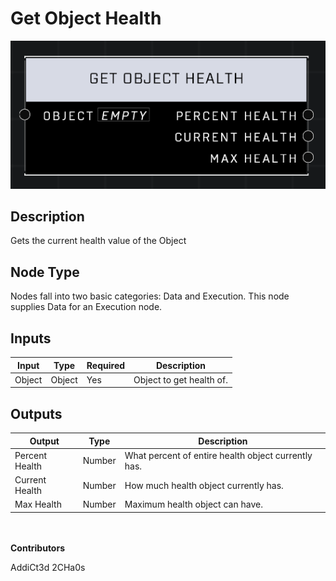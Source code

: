 # Get Object Health
![](../../../.gitbook/assets/get-object-health.png)
## Description
Gets the current health value of the Object

## Node Type
Nodes fall into two basic categories: Data and Execution. This node supplies Data for an Execution node.

## Inputs
| Input | Type | Required | Description |
|------------------|------------------|----------|--------------------------------------------------------------|
| Object | Object | Yes | Object to get health of. |

## Outputs
| Output | Type | Description |
|------------------|------------------|--------------------------------------------------------------|
| Percent Health | Number | What percent of entire health object currently has. |
| Current Health | Number | How much health object currently has. |
| Max Health | Number | Maximum health object can have. |


\
\
**Contributors**

AddiCt3d 2CHa0s
